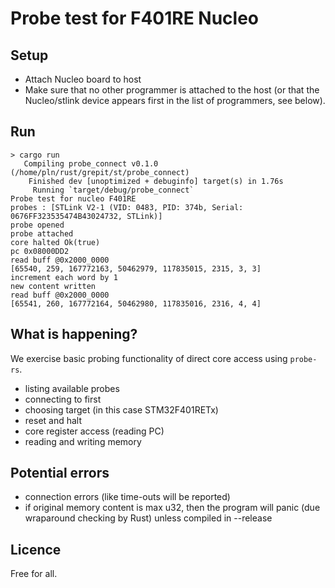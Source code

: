 # Probe test for F401RE Nucleo

## Setup

- Attach Nucleo board to host
- Make sure that no other programmer is attached to the host (or that the Nucleo/stlink device appears first in the list of programmers, see below).

## Run

``` shell
> cargo run
   Compiling probe_connect v0.1.0 (/home/pln/rust/grepit/st/probe_connect)
    Finished dev [unoptimized + debuginfo] target(s) in 1.76s
     Running `target/debug/probe_connect`
Probe test for nucleo F401RE
probes : [STLink V2-1 (VID: 0483, PID: 374b, Serial: 0676FF323535474B43024732, STLink)]
probe opened
probe attached
core halted Ok(true)
pc 0x08000DD2
read buff @0x2000_0000
[65540, 259, 167772163, 50462979, 117835015, 2315, 3, 3]
increment each word by 1
new content written
read buff @0x2000_0000
[65541, 260, 167772164, 50462980, 117835016, 2316, 4, 4]
```

## What is happening?

We exercise basic probing functionality of direct core access using `probe-rs`.

- listing available probes
- connecting to first
- choosing target (in this case STM32F401RETx)
- reset and halt
- core register access (reading PC)
- reading and writing memory

## Potential errors

- connection errors (like time-outs will be reported)
- if original memory content is max u32, then the program will panic (due wraparound checking by Rust) unless compiled in --release

## Licence

Free for all.

